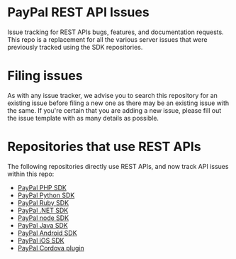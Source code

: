 PayPal REST API Issues
====================================
Issue tracking for REST APIs bugs, features, and documentation requests.  This repo is a replacement for all the various server issues that were previously tracked using the SDK repositories.


Filing issues
====================================
As with any issue tracker, we advise you to search this repository for an existing issue before filing a new one as there may be an existing issue with the same. If you're certain that you are adding a new issue, please fill out the issue template with as many details as possible.


Repositories that use REST APIs
====================================
The following repositories directly use REST APIs, and now track API issues within this repo:

* [PayPal PHP SDK](https://github.com/paypal/PayPal-PHP-SDK)
* [PayPal Python SDK](https://github.com/paypal/PayPal-Python-SDK)
* [PayPal Ruby SDK](https://github.com/paypal/PayPal-Ruby-SDK)
* [PayPal .NET SDK](https://github.com/paypal/PayPal-NET-SDK)
* [PayPal node SDK](https://github.com/paypal/PayPal-node-SDK)
* [PayPal Java SDK](https://github.com/paypal/PayPal-Java-SDK)
* [PayPal Android SDK](https://github.com/paypal/PayPal-Android-SDK)
* [PayPal iOS SDK](https://github.com/paypal/PayPal-iOS-SDK)
* [PayPal Cordova plugin](https://github.com/paypal/PayPal-Cordova-Plugin)
